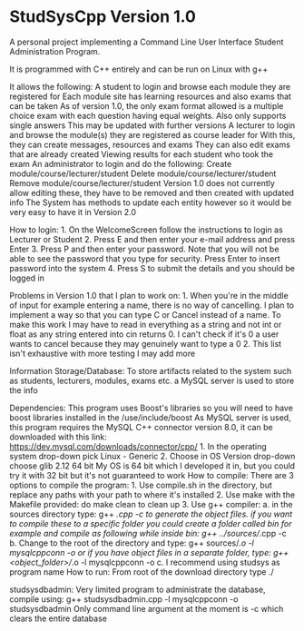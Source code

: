 # StudSysCpp Version 1.0
A personal project implementing a Command Line User Interface
Student Administration Program. 

It is programmed with C++ entirely and can be run on Linux with g++

It allows the following:
       A student to login and browse each module they are registered for
            Each module site has learning resources and also exams that can be taken
                  As of version 1.0, the only exam format allowed is a multiple choice exam with each question having equal weights. Also only supports single answers
                       This may be updated with further versions
       A lecturer to login and browse the module(s) they are registered as course leader for
            With this, they can create messages, resources and exams
                  They can also edit exams that are already created
                  Viewing results for each student who took the exam
       An administrator to login and do the following:
             Create module/course/lecturer/student
             Delete module/course/lecturer/student
             Remove module/course/lecturer/student
             Version 1.0 does not currently allow editing these, they have to be removed and then created with updated info
                   The System has methods to update each entity however so it would be very easy to have it in Version 2.0

How to login:
         1. On the WelcomeScreen follow the instructions to login as Lecturer or Student
         2. Press E and then enter your e-mail address and press Enter
         3. Press P and then enter your password. Note that you will not be able to see the password that you type for security. Press Enter to insert password into the system
         4. Press S to submit the details and you should be logged in

Problems in Version 1.0 that I plan to work on:
         1. When you're in the middle of input for example entering a name, there is no way of cancelling.
             I plan to implement a way so that you can type C or Cancel instead of a name. To make this work I may have to read in everything as a string and not int or float as any string entered into cin returns 0. 
             I can't check if it's 0 a user wants to cancel because they may genuinely want to type a 0
         2. This list isn't exhaustive with more testing I may add more

Information Storage/Database:
        To store artifacts related to the system such as students, lecturers, modules, exams etc. a MySQL server is used to store the info


Dependencies:
         This program uses Boost's libraries so you will need to have boost libraries installed in the /use/include/boost
         As MySQL server is used, this program requires the MySQL C++ connector version 8.0, it can be downloaded with this link:
                      https://dev.mysql.com/downloads/connector/cpp/
                      1. In the operating system drop-down pick Linux - Generic
                      2. Choose in OS Version drop-down choose glib 2.12 64 bit
                                  My OS is 64 bit which I developed it in, but you could try it with 32 bit but it's not guaranteed to work
How to compile:
         There are 3 options to compile the program:
                 1. Use compile.sh in the directory, but replace any paths with your path to where it's installed
                 2. Use make with the Makefile provided:
                           do make clean to clean up
                 3. Use g++ compiler:
                           a. in the sources directory type:
                                   g++ *.cpp -c 
                               to generate the object files. if you want to compile these to a specific folder you could create a folder called bin for example and compile as following while inside bin:
                                   g++ ../sources/*.cpp -c
                           b. Change to the root of the directory and type:
                                   g++ sources/*.o -l mysqlcppconn -o <program-name>
                                or if you have object files in a separate folder, type:
                                   g++ <object_folder>/*.o -l mysqlcppconn -o <program-name>
                           c. I recommend using studsys as program name
How to run:
           From root of the download directory type ./<program-name>

studsysdbadmin:
           Very limited program to administrate the database, compile using:
                    g++ studsysdbadmin.cpp -l mysqlcppconn -o studsysdbadmin 
           Only command line argument at the moment is -c which clears the entire database

                        

